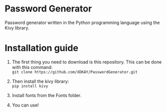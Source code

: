 # Password Generator

Password generator written in the Python programming language using the Kivy library.

# Installation guide

1. The first thing you need to download is this repository. This can be done with this command:<br/>
`git clone https://github.com/XDKAY/PasswordGenerator.git`

2. Then install the kivy library:<br/>
`pip install kivy`

3. Install fonts from the Fonts folder.

4. You can use!
